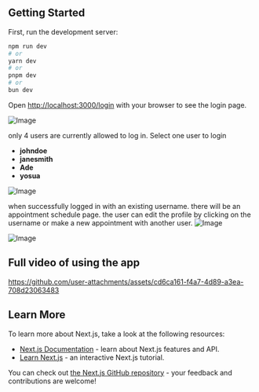 
## Getting Started

First, run the development server:

```bash
npm run dev
# or
yarn dev
# or
pnpm dev
# or
bun dev
```

Open [http://localhost:3000/login](http://localhost:3000/login) with your browser to see the login page.

![Image](https://github.com/user-attachments/assets/d591c84b-2706-4568-b561-9c63d55e4d99)

only 4 users are currently allowed to log in. Select one user to login
- **johndoe**
- **janesmith**
- **Ade**
- **yosua**

![Image](https://github.com/user-attachments/assets/2e53e4e8-bfb7-4ce3-b63c-442e542f483b)

when successfully logged in with an existing username. there will be an appointment schedule page. the user can edit the profile by clicking on the username or make a new appointment with another user.
![Image](https://github.com/user-attachments/assets/86b5f8a3-9009-49b9-853c-3effc5e62e56)

![Image](https://github.com/user-attachments/assets/40265414-b377-40f2-8d72-9e9384045804)

## Full video of using the app
https://github.com/user-attachments/assets/cd6ca161-f4a7-4d89-a3ea-708d23063483

## Learn More

To learn more about Next.js, take a look at the following resources:

- [Next.js Documentation](https://nextjs.org/docs) - learn about Next.js features and API.
- [Learn Next.js](https://nextjs.org/learn) - an interactive Next.js tutorial.

You can check out [the Next.js GitHub repository](https://github.com/vercel/next.js) - your feedback and contributions are welcome!


